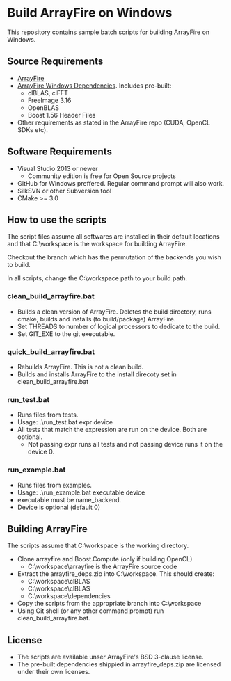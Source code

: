 Build ArrayFire on Windows
==========================

This repository contains sample batch scripts for building ArrayFire on Windows.

## Source Requirements
* [ArrayFire](https://github.com/arrayfire/arrayfire)
* [ArrayFire Windows Dependencies](https://drive.google.com/file/d/0ByGyhTmHFow9OHhEcGZJcmZnc3M/view?usp=sharing). Includes pre-built:
    * clBLAS, clFFT
    * FreeImage 3.16
    * OpenBLAS
    * Boost 1.56 Header Files
* Other requirements as stated in the ArrayFire repo (CUDA, OpenCL SDKs etc).

## Software Requirements
* Visual Studio 2013 or newer
    * Community edition is free for Open Source projects
* GitHub for Windows preffered. Regular command prompt will also work.
* SilkSVN or other Subversion tool
* CMake >= 3.0

## How to use the scripts
The script files assume all softwares are installed in their default
locations and that C:\workspace is the workspace for building ArrayFire.

Checkout the branch which has the permutation of the backends you wish to
build.

In all scripts, change the C:\workspace path to your build path.

### clean_build_arrayfire.bat
* Builds a clean version of ArrayFire. Deletes the build directory, runs cmake, builds and installs (to build/package) ArrayFire.
* Set THREADS to number of logical processors to dedicate to the build.
* Set GIT_EXE to the git executable.

### quick_build_arrayfire.bat
* Rebuilds ArrayFire. This is not a clean build.
* Builds and installs ArrayFire to the install direcoty set in clean_build_arrayfire.bat

### run_test.bat
* Runs files from tests.
* Usage: .\run_test.bat expr device
* All tests that match the expression are run on the device. Both are
  optional.
  * Not passing expr runs all tests and not passing device runs it on the device 0.

### run_example.bat
* Runs files from examples.
* Usage: .\run_example.bat executable device
* executable must be name_backend.
* Device is optional (default 0)

## Building ArrayFire
The scripts assume that C:\workspace is the working directory.
* Clone arrayfire and Boost.Compute (only if building OpenCL)
    * C:\workspace\arrayfire is the ArrayFire source code
* Extract the arrayfire_deps.zip into C:\workspace. This should create:
    * C:\workspace\clBLAS
    * C:\workspace\clBLAS
    * C:\workspace\dependencies
* Copy the scripts from the appropriate branch into C:\workspace
* Using Git shell (or any other command prompt) run clean_build_arrayfire.bat.

## License
* The scripts are available unser ArrayFire's BSD 3-clause license.
* The pre-built dependencies shippied in arrayfire_deps.zip are licensed under
  their own licenses.
